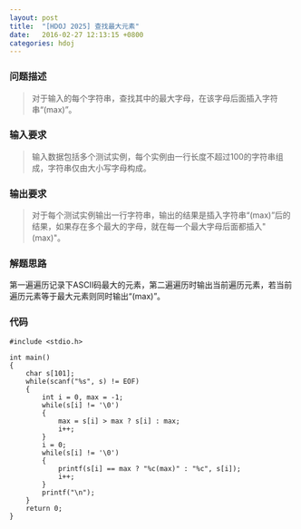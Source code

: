 ```yaml
---
layout: post
title:  "[HDOJ 2025] 查找最大元素"
date:   2016-02-27 12:13:15 +0800
categories: hdoj
---
```

### __问题描述__
> 对于输入的每个字符串，查找其中的最大字母，在该字母后面插入字符串“(max)”。

### __输入要求__
> 输入数据包括多个测试实例，每个实例由一行长度不超过100的字符串组成，字符串仅由大小写字母构成。

### __输出要求__
> 对于每个测试实例输出一行字符串，输出的结果是插入字符串“(max)”后的结果，如果存在多个最大的字母，就在每一个最大字母后面都插入"(max)"。

### __解题思路__
第一遍遍历记录下ASCII码最大的元素，第二遍遍历时输出当前遍历元素，若当前遍历元素等于最大元素则同时输出“(max)”。

### __代码__
	#include <stdio.h>

	int main()
	{
	    char s[101];
	    while(scanf("%s", s) != EOF)
	    {
	        int i = 0, max = -1;
	        while(s[i] != '\0')
	        {
	            max = s[i] > max ? s[i] : max;
	            i++;
	        }
	        i = 0;
	        while(s[i] != '\0')
	        {
	            printf(s[i] == max ? "%c(max)" : "%c", s[i]);
	            i++;
	        }
	        printf("\n");
	    }
	    return 0;
	}